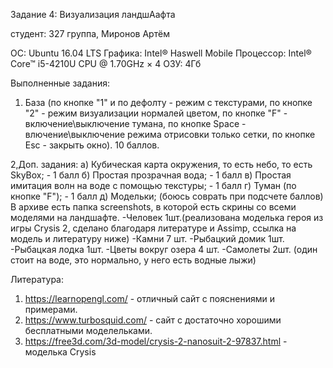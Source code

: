 Задание 4: Визуализация ландшАафта

студент:
327 группа, Миронов Артём

ОС: Ubuntu 16.04 LTS
Графика: Intel® Haswell Mobile
Процессор: Intel® Core™ i5-4210U CPU @ 1.70GHz × 4 
ОЗУ: 4Гб

Выполненные задания:
1. База (по кнопке "1" и по дефолту - режим с текстурами,
		по кнопке "2" - режим визуализации нормалей цветом,
		по кнопке "F" - включение\выключение тумана,
		по кнопке Space - влючение\выключение режима отрисовки только сетки,
		по кнопке Esc - закрыть окно).
	10 баллов.

2,Доп. задания:
	а) Кубическая карта окружения, то есть небо, то есть SkyBox; - 1 балл
	б) Простая прозрачная вода; - 1 балл
	в) Простая имитация волн на воде с помощью текстуры; - 1 балл
	г) Туман (по кнопке "F"); - 1 балл
	д) Модельки; (боюсь соврать при подсчете баллов)
		В архиве есть папка screenshots, в которой есть скрины со всеми моделями на ландшафте.
		-Человек 1шт.(реализована моделька героя из игры Crysis 2, сделано благодаря литературе и Assimp, ссылка на модель и литературу ниже)
		-Камни 7 шт. 
		-Рыбацкий домик 1шт.
		-Рыбацкая лодка 1шт.
		-Цветы вокруг озера 4 шт.
		-Самолеты 2шт. (один стоит на воде, это нормально, у него есть водные лыжи)

Литература:
1. https://learnopengl.com/ - отличный сайт с пояснениями и примерами.
2. https://www.turbosquid.com/ - сайт с достаточно хорошими бесплатными моделельками.
3. https://free3d.com/3d-model/crysis-2-nanosuit-2-97837.html - моделька Crysis

